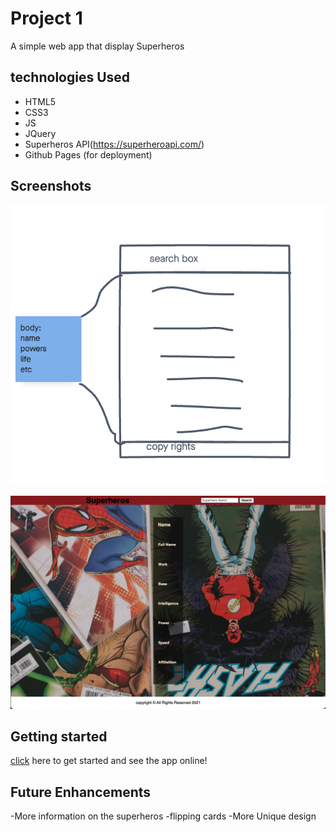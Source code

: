 # Project 1

A simple web app that display Superheros

## technologies Used
- HTML5
- CSS3
- JS
- JQuery
- Superheros API(https://superheroapi.com/)
- Github Pages (for deployment)

## Screenshots

![wireframe](./imgs/wireframe.png)

![final Result](./imgs/final-touch.png)
## Getting started
[click](https://project-superheros.netlify.app/) here to get started and see the app online! 

## Future Enhancements
-More information on the superheros
-flipping cards
-More Unique design
